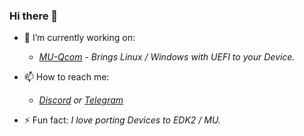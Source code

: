 ### Hi there 👋

- 🔭 I’m currently working on: 
   - *[MU-Qcom](https://github.com/Robotix22/MU-Qcom) - Brings Linux / Windows with UEFI to your Device.*

- 📫 How to reach me: 
   - *[Discord](https://discord.gg/Dx2QgMx7Sv) or [Telegram](https://t.me/Robotix22)*

- ⚡ Fun fact: *I love porting Devices to EDK2 / MU.*

